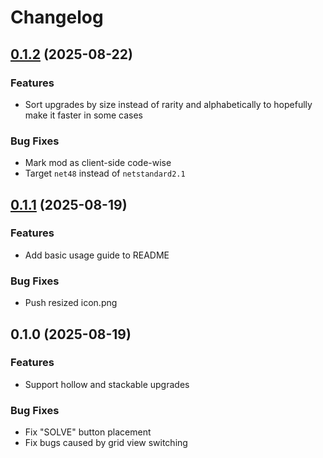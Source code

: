 # Changelog

## [0.1.2](https://github.com/funlennysub/UpgradeSolver/compare/v0.1.1...v0.1.2) (2025-08-22)

### Features
* Sort upgrades by size instead of rarity and alphabetically to hopefully make it faster in some cases

### Bug Fixes
* Mark mod as client-side code-wise
* Target `net48` instead of `netstandard2.1`

## [0.1.1](https://github.com/funlennysub/UpgradeSolver/compare/v0.1.0...v0.1.1) (2025-08-19)

### Features

* Add basic usage guide to README

### Bug Fixes
* Push resized icon.png

## 0.1.0 (2025-08-19)

### Features
* Support hollow and stackable upgrades

### Bug Fixes
* Fix "SOLVE" button placement
* Fix bugs caused by grid view switching